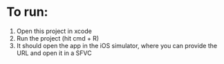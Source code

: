 # To run:

1. Open this project in xcode
1. Run the project (hit cmd + R)
1. It should open the app in the iOS simulator, where you can provide the URL and open it in a SFVC
